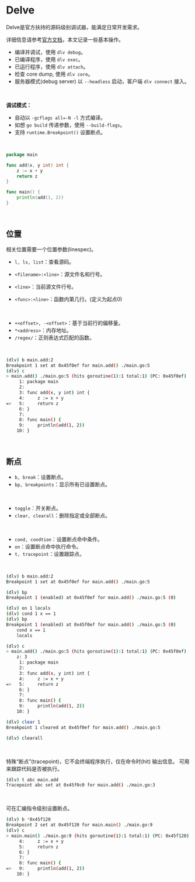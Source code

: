 # Delve

Delve是官方扶持的源码级别调试器，能满足日常开发需求。

详细信息请参考[官方文档](https://github.com/go-delve/delve)，本文记录一些基本操作。

* 编译并调试，使用 `dlv debug`。
* 已编译程序，使用 `dlv exec`。
* 已运行程序，使用 `dlv attach`。
* 检查 core dump, 使用 `dlv core`。
* 服务器模式(debug server) 以 `--headless` 启动，客户端 `dlv connect` 接入。

&nbsp;

**调试模式：**

* 自动以 `-gcflags all=-N -l` 方式编译。
* 如想 `go build` 传递参数，使用 `--build-flags`。
* 支持 `runtime.Breakpoint()` 设置断点。

&nbsp;

```go
package main

func add(x, y int) int {
    z := x + y
    return z
}

func main() {
    println(add(1, 2))
}
```

&nbsp;

## 位置

相关位置需要一个位置参数(linespec)。

* `l, ls, list`：查看源码。 </br>

* `<filename>:<line>`：源文件名和行号。
* `<line>`：当前源文件行号。
* `<func>:<line>`：函数内第几行。(定义为起点0)

&nbsp;

* `+<offset>, -<offset>`：基于当前行的偏移量。
* `*<address>`：内存地址。
* `/regex/`：正则表达式匹配的函数。

&nbsp;

```bash
(dlv) b main.add:2
Breakpoint 1 set at 0x45f0ef for main.add() ./main.go:5
(dlv) c
> main.add() ./main.go:5 (hits goroutine(1):1 total:1) (PC: 0x45f0ef)
     1: package main
     2:
     3: func add(x, y int) int {
     4:     z := x + y
=>   5:     return z
     6: }
     7:
     8: func main() {
     9:     println(add(1, 2))
    10: }
```

&nbsp;

## 断点

* `b, break`：设置断点。
* `bp, breakpoints`：显示所有已设置断点。

&nbsp;

* `toggle`：开关断点。
* `clear, clearall`：删除指定或全部断点。

&nbsp;

* `cond, condtion`：设置断点命中条件。
* `on`：设置断点命中执行命令。
* `t, tracepoint`：设置跟踪点。

&nbsp;

```bash
(dlv) b main.add:2
Breakpoint 1 set at 0x45f0ef for main.add() ./main.go:5

(dlv) bp
Breakpoint 1 (enabled) at 0x45f0ef for main.add() ./main.go:5 (0)

(dlv) on 1 locals
(dlv) cond 1 x == 1
(dlv) bp
Breakpoint 1 (enabled) at 0x45f0ef for main.add() ./main.go:5 (0)
    cond x == 1
    locals

(dlv) c
> main.add() ./main.go:5 (hits goroutine(1):1 total:1) (PC: 0x45f0ef)
    z: 3
     1: package main
     2:
     3: func add(x, y int) int {
     4:     z := x + y
=>   5:     return z
     6: }
     7:
     8: func main() {
     9:     println(add(1, 2))
    10: }
```

```bash
(dlv) clear 1
Breakpoint 1 cleared at 0x45f0ef for main.add() ./main.go:5

(dlv) clearall
```

&nbsp;

特殊“断点”(tracepoint)，它不会终端程序执行，仅在命令时(hit) 输出信息。
可用来跟踪代码是否被执行。

```bash
(dlv) t abc main.add
Tracepoint abc set at 0x45f0c0 for main.add() ./main.go:3
```

&nbsp;

可在汇编指令级别设置断点。

```bash
(dlv) b *0x45f120
Breakpoint 2 set at 0x45f120 for main.main() ./main.go:9
(dlv) c
> main.main() ./main.go:9 (hits goroutine(1):1 total:1) (PC: 0x45f120)
     4:     z := x + y
     5:     return z
     6: }
     7:
     8: func main() {
=>   9:     println(add(1, 2))
    10: }
```

